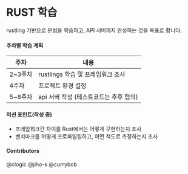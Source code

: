 # RUST 학습
rustling 기반으로 문법을 학습하고, API 서버까지 완성하는 것을 목표로 합니다.

#### 주차별 학습 계획

| 주차    | 내용                                   |
| ------- | -------------------------------------- |
| 2~3주차 | rustlings 학습 및 프레임워크 조사      |
| 4주차   | 프로젝트 환경 설정                     |
| 5~8주차 | api 서버 작성 (테스트코드는 추후 협의) |

#### 미션 포인트(작성 중)
- 프레임워크간 차이를 Rust에서는 어떻게 구현하는지 조사
- 벤치마크를 어떻게 프로파일링하고, 어떤 척도로 측정하는지 조사

#### Contributors

@clogic
@jiho-s
@currybob
